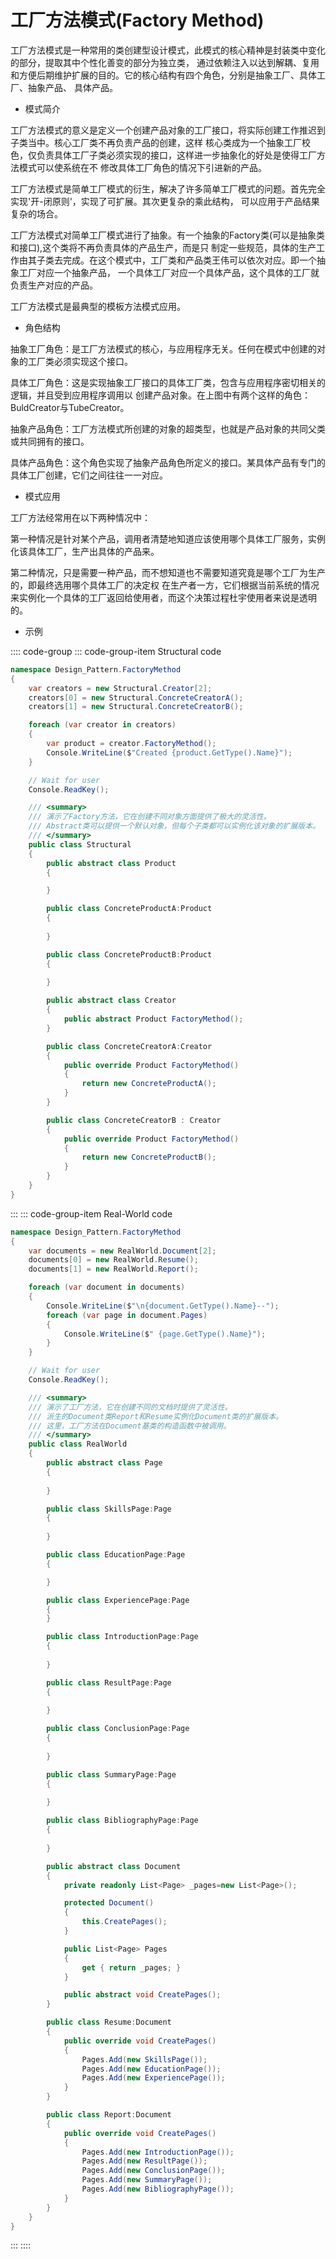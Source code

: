 # 工厂方法模式(Factory Method)

工厂方法模式是一种常用的类创建型设计模式，此模式的核心精神是封装类中变化的部分，提取其中个性化善变的部分为独立类，
通过依赖注入以达到解耦、复用和方便后期维护扩展的目的。它的核心结构有四个角色，分别是抽象工厂、具体工厂、抽象产品、
具体产品。

- 模式简介

工厂方法模式的意义是定义一个创建产品对象的工厂接口，将实际创建工作推迟到子类当中。核心工厂类不再负责产品的创建，这样
核心类成为一个抽象工厂校色，仅负责具体工厂子类必须实现的接口，这样进一步抽象化的好处是使得工厂方法模式可以使系统在不
修改具体工厂角色的情况下引进新的产品。

工厂方法模式是简单工厂模式的衍生，解决了许多简单工厂模式的问题。首先完全实现'开-闭原则'，实现了可扩展。其次更复杂的乘此结构，
可以应用于产品结果复杂的场合。

工厂方法模式对简单工厂模式进行了抽象。有一个抽象的Factory类(可以是抽象类和接口),这个类将不再负责具体的产品生产，而是只
制定一些规范，具体的生产工作由其子类去完成。在这个模式中，工厂类和产品类王伟可以依次对应。即一个抽象工厂对应一个抽象产品，
一个具体工厂对应一个具体产品，这个具体的工厂就负责生产对应的产品。

工厂方法模式是最典型的模板方法模式应用。

- 角色结构

抽象工厂角色：是工厂方法模式的核心，与应用程序无关。任何在模式中创建的对象的工厂类必须实现这个接口。

具体工厂角色：这是实现抽象工厂接口的具体工厂类，包含与应用程序密切相关的逻辑，并且受到应用程序调用以
创建产品对象。在上图中有两个这样的角色：BuldCreator与TubeCreator。

抽象产品角色：工厂方法模式所创建的对象的超类型，也就是产品对象的共同父类或共同拥有的接口。

具体产品角色：这个角色实现了抽象产品角色所定义的接口。某具体产品有专门的具体工厂创建，它们之间往往一一对应。

- 模式应用

工厂方法经常用在以下两种情况中：

第一种情况是针对某个产品，调用者清楚地知道应该使用哪个具体工厂服务，实例化该具体工厂，生产出具体的产品来。

第二种情况，只是需要一种产品，而不想知道也不需要知道究竟是哪个工厂为生产的，即最终选用哪个具体工厂的决定权
在生产者一方，它们根据当前系统的情况来实例化一个具体的工厂返回给使用者，而这个决策过程杜宇使用者来说是透明的。

- 示例

:::: code-group
::: code-group-item Structural code

```cs
namespace Design_Pattern.FactoryMethod
{
    var creators = new Structural.Creator[2];
    creators[0] = new Structural.ConcreteCreatorA();
    creators[1] = new Structural.ConcreteCreatorB();

    foreach (var creator in creators)
    {
        var product = creator.FactoryMethod();
        Console.WriteLine($"Created {product.GetType().Name}");
    }

    // Wait for user
    Console.ReadKey();

    /// <summary>
    /// 演示了Factory方法，它在创建不同对象方面提供了极大的灵活性。
    /// Abstract类可以提供一个默认对象，但每个子类都可以实例化该对象的扩展版本。
    /// </summary>
    public class Structural
    {
        public abstract class Product
        {

        }

        public class ConcreteProductA:Product
        {
            
        }

        public class ConcreteProductB:Product
        {
            
        }

        public abstract class Creator
        {
            public abstract Product FactoryMethod();
        }

        public class ConcreteCreatorA:Creator
        {
            public override Product FactoryMethod()
            {
                return new ConcreteProductA();
            }
        }

        public class ConcreteCreatorB : Creator
        {
            public override Product FactoryMethod()
            {
                return new ConcreteProductB();
            }
        }
    }
}
```

:::
::: code-group-item Real-World code

```cs
namespace Design_Pattern.FactoryMethod
{
    var documents = new RealWorld.Document[2];
    documents[0] = new RealWorld.Resume();
    documents[1] = new RealWorld.Report();

    foreach (var document in documents)
    {
        Console.WriteLine($"\n{document.GetType().Name}--");
        foreach (var page in document.Pages)
        {
            Console.WriteLine($" {page.GetType().Name}");
        }
    }

    // Wait for user
    Console.ReadKey();

    /// <summary>
    /// 演示了工厂方法，它在创建不同的文档时提供了灵活性。
    /// 派生的Document类Report和Resume实例化Document类的扩展版本。
    /// 这里，工厂方法在Document基类的构造函数中被调用。
    /// </summary>
    public class RealWorld
    {
        public abstract class Page
        {
            
        }

        public class SkillsPage:Page
        {
            
        }

        public class EducationPage:Page
        {

        }

        public class ExperiencePage:Page
        {
        }

        public class IntroductionPage:Page
        {
            
        }

        public class ResultPage:Page
        {
            
        }

        public class ConclusionPage:Page
        {
            
        }

        public class SummaryPage:Page
        {
            
        }

        public class BibliographyPage:Page
        {
            
        }

        public abstract class Document
        {
            private readonly List<Page> _pages=new List<Page>();

            protected Document()
            {
                this.CreatePages();
            }

            public List<Page> Pages
            {
                get { return _pages; }
            }

            public abstract void CreatePages();
        }

        public class Resume:Document
        {
            public override void CreatePages()
            {
                Pages.Add(new SkillsPage());
                Pages.Add(new EducationPage());
                Pages.Add(new ExperiencePage());
            }
        }

        public class Report:Document
        {
            public override void CreatePages()
            {
                Pages.Add(new IntroductionPage());
                Pages.Add(new ResultPage());
                Pages.Add(new ConclusionPage());
                Pages.Add(new SummaryPage());
                Pages.Add(new BibliographyPage());
            }
        }
    }
}
```

:::
::::
